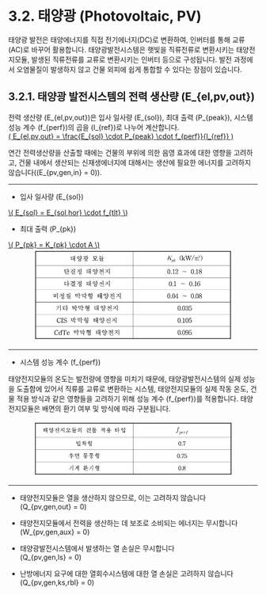 # 3.2. 태양광 (Photovoltaic, PV)

태양광 발전은 태양에너지를 직접 전기에너지(DC)로 변환하여, 인버터를 통해 교류(AC)로 바꾸어 활용합니다. 태양광발전시스템은 햇빛을 직류전류로 변환시키는 태양전지모듈, 발생된 직류전류를 교류로 변환시키는 인버터 등으로 구성됩니다. 발전 과정에서 오염물질이 발생하지 않고 건물 외피에 쉽게 통합할 수 있다는 장점이 있습니다. 

## 3.2.1. 태양광 발전시스템의 전력 생산량 \(E_{el,pv,out}\)

전력 생산량 \(E_{el,pv,out}\)은 입사 일사량 \(E_{sol}\), 최대 출력 \(P_{peak}\), 시스템 성능 계수 \(f_{perf}\)의 곱을 \(I_{ref}\)로 나누어 계산합니다.  
<a href="/eco2_guide_center/1.%20ECO2%20Logic%20Guide/Hee1_Equation_List.html" class="equation-link" target="_blank" rel="noopener noreferrer">
  \( E_{el,pv,out} = \frac{E_{sol} \cdot P_{peak} \cdot f_{perf}}{I_{ref}} \)
</a>


연간 전력생산량을 산출할 때에는 건물의 부위에 의한 음영 효과에 대한 영향을 고려하고, 건물 내에서 생산되는 신재생에너지에 대해서는 생산에 필요한 에너지를 고려하지 않습니다(\(E_{pv,gen,in} = 0\)).

---

- 입사 일사량 \(E_{sol}\)  
<a href="/eco2_guide_center/1.%20ECO2%20Logic%20Guide/Hee1_Equation_List.html" class="equation-link" target="_blank" rel="noopener noreferrer">
  \( E_{sol} = E_{sol,hor} \cdot f_{tlt} \)
</a>


- 최대 출력 \(P_{pk}\)  
<a href="/eco2_guide_center/1.%20ECO2%20Logic%20Guide/Hee1_Equation_List.html" class="equation-link" target="_blank" rel="noopener noreferrer">
  \( P_{pk} = K_{pk} \cdot A \)
</a>

<center>
     <img src="../../_tables/3.2.13_1.png" style="max-width: 80%;" alt="최대 출력 계수">
</center>

---

- 시스템 성능 계수 \(f_{perf}\)

태양전지모듈의 온도는 발전량에 영향을 미치기 때문에, 태양광발전시스템의 실제 성능을 도출함에 있어서 직류를 교류로 변환하는 시스템, 태양전지모듈의 실제 작동 온도, 건물 적용 방식과 같은 영향들을 고려하기 위해 성능 계수 \(f_{perf}\)를 적용합니다. 태양전지모듈은 배면의 환기 여부 및 방식에 따라 구분됩니다.  
<center>
     <img src="../../_tables/3.2.13_2.png" style="max-width: 80%;" alt="시스템 성능 계수">
</center>

---
 
- 태양전지모듈은 열을 생산하지 않으므로, 이는 고려하지 않습니다  
 \(Q_{pv,gen,out} = 0\)

- 태양전지모듈에서 전력을 생산하는 데 보조로 소비되는 에너지는 무시합니다  
\(W_{pv,gen,aux} = 0\)

- 태양광발전시스템에서 발생하는 열 손실은 무시합니다  
\(Q_{pv,gen,ls} = 0\)

- 난방에너지 요구에 대한 열회수시스템에 대한 열 손실은 고려하지 않습니다  
\(Q_{pv,gen,ks,rbl} = 0\)

